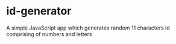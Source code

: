 # id-generator
A simple JavaScript app which generates random 11 characters id comprising of numbers and letters
